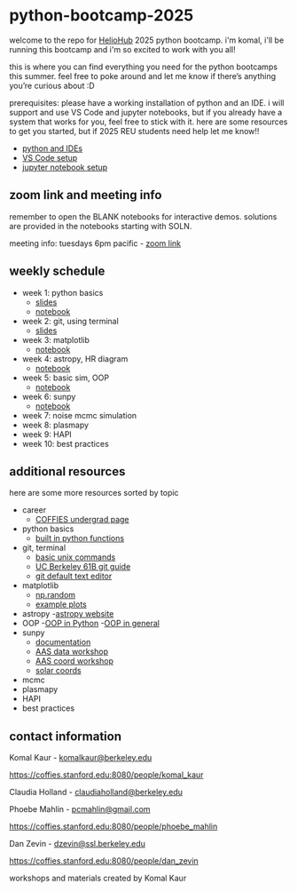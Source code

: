 # python-bootcamp-2025
welcome to the repo for [HelioHub](https://discord.gg/xeqTGJzqZ) 2025 python bootcamp. i'm komal, i'll be running this bootcamp and i'm so excited to work with you all!

this is where you can find everything you need for the python bootcamps this summer. feel free to poke around and let me know if there’s anything you’re curious about :D

prerequisites: please have a working installation of python and an IDE. i will support and use VS Code and jupyter notebooks, but if you already have a system that works for you, feel free to stick with it. here are some resources to get you started, but if 2025 REU students need help let me know!!
- [python and IDEs](https://realpython.com/python-ides-code-editors-guide/)
- [VS Code setup](https://code.visualstudio.com/docs/setup/setup-overview)
- [jupyter notebook setup](https://www.dataquest.io/blog/jupyter-notebook-tutorial/)

## zoom link and meeting info
remember to open the BLANK notebooks for interactive demos. solutions are provided in the notebooks starting with SOLN.

meeting info: tuesdays 6pm pacific - [zoom link](https://berkeley.zoom.us/j/92467539403)

## weekly schedule
- week 1: python basics
    - [slides](https://github.com/KomalKaur0/python-bootcamp-2025/blob/main/week1/python%20basics.pdf)
    - [notebook](https://github.com/KomalKaur0/python-bootcamp-2025/blob/main/week1/BLANK%20conditionals%20and%20loops%20copy.ipynb)
- week 2: git, using terminal
    - [slides](https://github.com/KomalKaur0/python-bootcamp-2025/blob/main/week2/git-terminal-lec.pdf) 
- week 3: matplotlib
    - [notebook](https://github.com/KomalKaur0/python-bootcamp-2025/blob/main/week3/BLANK-matplotlib-tutorial%20copy.ipynb)
- week 4: astropy, HR diagram
    - [notebook](https://github.com/KomalKaur0/python-bootcamp-2025/blob/main/week4/BLANK-astropy%20copy.ipynb)
- week 5: basic sim, OOP
    - [notebook](https://github.com/KomalKaur0/python-bootcamp-2025/blob/main/week5/BLANK-oop-tutorial.ipynb)
- week 6: sunpy
    - [notebook](https://github.com/KomalKaur0/python-bootcamp-2025/blob/main/week6/BLANK-sunpy-tutorial%20copy.ipynb)
- week 7: noise mcmc simulation
- week 8: plasmapy
- week 9: HAPI
- week 10: best practices

## additional resources
here are some more resources sorted by topic

- career
    - [COFFIES undergrad page](https://coffies.stanford.edu:8080/teams/reu)
- python basics
    - [built in python functions](https://docs.python.org/3/library/functions.html)
- git, terminal
    - [basic unix commands](https://mally.stanford.edu/~sr/computing/basic-unix.html)
    - [UC Berkeley 61B git guide](https://fa24.datastructur.es/resources/guides/git/)
    - [git default text editor](https://git-scm.com/book/en/v2/Appendix-C%3A-Git-Commands-Setup-and-Config)
- matplotlib
    - [np.random](https://www.w3schools.com/python/numpy/numpy_random.asp)
    - [example plots](https://matplotlib.org/stable/gallery/index.html)
- astropy
    -[astropy website](https://www.astropy.org)
- OOP
    -[OOP in Python](https://www.geeksforgeeks.org/python-oops-concepts/)
    -[OOP in general](https://www.geeksforgeeks.org/introduction-of-object-oriented-programming/)
- sunpy
    - [documentation](https://docs.sunpy.org/en/stable/reference/index.html)
    - [AAS data workshop](https://github.com/sunpy/aas-2021-workshop/blob/main/01-Search-and-Download-Solar-Data.ipynb)
    - [AAS coord workshop](https://github.com/sunpy/aas-2021-workshop/blob/main/04-Fabulous-and-Powerful-SunPy-Coordinates.ipynb)
    - [solar coords](https://en.wikipedia.org/wiki/Solar_coordinate_systems)
- mcmc
- plasmapy
- HAPI
- best practices

## contact information
Komal Kaur - komalkaur@berkeley.edu

https://coffies.stanford.edu:8080/people/komal_kaur

Claudia Holland - claudiaholland@berkeley.edu

Phoebe Mahlin - pcmahlin@gmail.com

https://coffies.stanford.edu:8080/people/phoebe_mahlin

Dan Zevin - dzevin@ssl.berkeley.edu

https://coffies.stanford.edu:8080/people/dan_zevin

workshops and materials created by Komal Kaur
